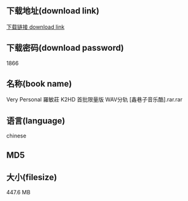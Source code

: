 ## 下载地址(download link)
[下载链接 download link](https://tutu365.netlify.app/?s=Very+Personal+%E7%BE%85%E6%95%8F%E8%8E%8A+K2HD+%E9%A6%96%E6%89%B9%E9%99%90%E9%87%8F%E7%89%88+WAV%E5%88%86%E8%BD%A8+%5B%E9%91%AB%E5%B7%B7%E5%AD%90%E9%9F%B3%E4%B9%90%E9%85%B7%5D.rar)

## 下载密码(download password)
1866

## 名称(book name)
Very Personal 羅敏莊 K2HD 首批限量版 WAV分轨 [鑫巷子音乐酷].rar.rar

## 语言(language)
chinese

## MD5


## 大小(filesize)
447.6 MB
